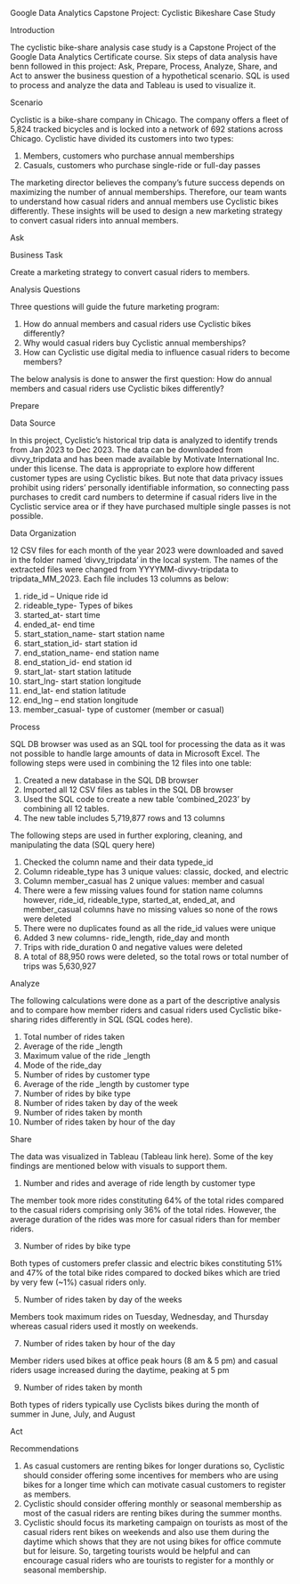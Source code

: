 Google Data Analytics Capstone Project: Cyclistic Bikeshare Case Study

Introduction

The cyclistic bike-share analysis case study is a Capstone Project of the Google Data Analytics Certificate course. Six steps of data analysis have benn followed in this project: Ask, Prepare, Process, Analyze, Share, and Act to answer the business question of a hypothetical scenario. SQL is used to process and analyze the data and Tableau is used to visualize it.

Scenario

Cyclistic is a bike-share company in Chicago. The company offers a fleet of 5,824 tracked bicycles and is locked into a network of 692 stations across Chicago. Cyclistic have divided its customers into two types: 

1.  Members, customers who purchase annual memberships
2.  Casuals, customers who purchase single-ride or full-day passes

The marketing director believes the company’s future success depends on maximizing the number of annual memberships. Therefore, our team wants to understand how casual riders and annual members use Cyclistic bikes differently. These insights will be used to design a new marketing strategy to convert casual riders into annual members. 

Ask

Business Task

Create a marketing strategy to convert casual riders to members.

Analysis Questions

Three questions will guide the future marketing program:

1.	How do annual members and casual riders use Cyclistic bikes differently?
2.	Why would casual riders buy Cyclistic annual memberships?
3.	How can Cyclistic use digital media to influence casual riders to become members?
   
The below analysis is done to answer the first question: How do annual members and casual riders use Cyclistic bikes differently?

Prepare

Data Source

In this project, Cyclistic’s historical trip data is analyzed to identify trends from Jan 2023 to Dec 2023. The data can be downloaded from divvy_tripdata and has been made available by Motivate International Inc. under this license. The data is appropriate to explore how different customer types are using Cyclistic bikes. But note that data privacy issues prohibit using riders’ personally identifiable information, so connecting pass purchases to credit card numbers to determine if casual riders live in the Cyclistic service area or if they have purchased multiple single passes is not possible.

Data Organization 

12 CSV files for each month of the year 2023 were downloaded and saved in the folder named ‘divvy_tripdata’ in the local system. The names of the extracted files were changed from YYYYMM-divvy-tripdata to tripdata_MM_2023. Each file includes 13 columns as below:

1.	ride_id – Unique ride id
2.	rideable_type- Types of bikes
3.	started_at- start time
4.	ended_at- end time
5.	start_station_name- start station name
6.	start_station_id- start station id
7.	end_station_name- end station name
8.	end_station_id- end station id 
9.	start_lat- start station latitude
10.	start_lng- start station longitude
11.	end_lat- end station latitude
12.	end_lng – end station longitude
13.	member_casual- type of customer (member or casual)
    
Process

SQL DB browser was used as an SQL tool for processing the data as it was not possible to handle large amounts of data in Microsoft Excel. 
The following steps were used in combining the 12 files into one table:

1.  Created a new database in the SQL DB browser
2.	Imported all 12 CSV files as tables in the SQL DB browser
3.	Used the SQL code to create a new table ‘combined_2023’ by combining all 12 tables. 
4.	The new table includes 5,719,877 rows and 13 columns

The following steps are used in further exploring, cleaning, and manipulating the data (SQL query here)

1.	Checked the column name and their data typede_id
2.	Column rideable_type has 3 unique values: classic, docked, and electric
3.	Column member_casual has 2 unique values: member and casual
4.	There were a few missing values found for station name columns however, ride_id, rideable_type, started_at, ended_at, and member_casual columns have no missing values so none of the rows were deleted
5.	There were no duplicates found as all the ride_id values were unique
6.	Added 3 new columns- ride_length, ride_day and month
7.	Trips with ride_duration 0 and negative values were deleted 
8.	A total of 88,950 rows were deleted, so the total rows or total number of trips was 5,630,927

Analyze 

The following calculations were done as a part of the descriptive analysis and to compare how member riders and casual riders used Cyclistic bike-sharing rides differently in SQL (SQL codes here). 

1.	Total number of rides taken
2.	Average of the ride _length
3.	Maximum value of the ride _length
4.	Mode of the ride_day
5.	Number of rides by customer type
6.	Average of the ride _length by customer type
7.	Number of rides by bike type
8.	Number of rides taken by day of the week
9.	Number of rides taken by month
10.	Number of rides taken by hour of the day

Share

The data was visualized in Tableau (Tableau link here). Some of the key findings are mentioned below with visuals to support them.

1)	Number and rides and average of ride length by customer type
   
The member took more rides constituting 64% of the total rides compared to the casual riders comprising only 36% of the total rides. However, the average duration of the rides was more for casual riders than for member riders.

         






3)	Number of rides by bike type
   
Both types of customers prefer classic and electric bikes constituting 51% and 47% of the total bike rides compared to docked bikes which are tried by very few (~1%) casual riders only.

    

5)	Number of rides taken by day of the weeks
   
Members took maximum rides on Tuesday, Wednesday, and Thursday whereas casual riders used it mostly on weekends.
  















7)	Number of rides taken by hour of the day
   
Member riders used bikes at office peak hours (8 am & 5 pm) and casual riders usage increased during the daytime, peaking at 5 pm 
  

9)	Number of rides taken by month
    
Both types of riders typically use Cyclists bikes during the month of summer in June, July, and August
  

Act

Recommendations

1)	As casual customers are renting bikes for longer durations so, Cyclistic should consider offering some incentives for members who are using bikes for a longer time which can motivate casual customers to register as members.
2)	Cyclistic should consider offering monthly or seasonal membership as most of the casual riders are renting bikes during the summer months.
3)	Cyclistic should focus its marketing campaign on tourists as most of the casual riders rent bikes on weekends and also use them during the daytime which shows that they are not using bikes for office commute but for leisure. So, targeting tourists would be helpful and can encourage casual riders who are tourists to register for a monthly or seasonal membership.

